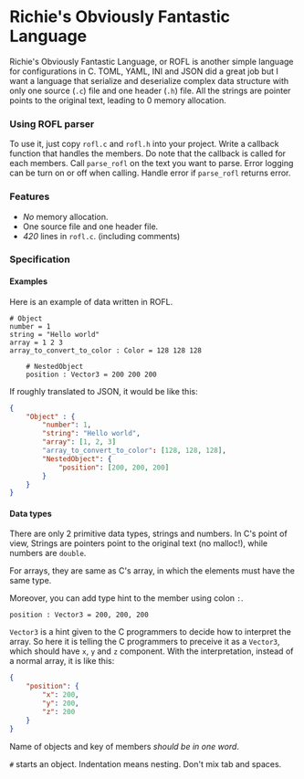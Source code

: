 # Richie's Obviously Fantastic Language
Richie's Obviously Fantastic Language, or ROFL is another simple language for
configurations in C. TOML, YAML, INI and JSON did a great job but I want 
a language that serialize and deserialize complex data structure with 
only one source (`.c`) file and one header (`.h`) file. All the strings are 
pointer points to the original text, leading to 0 memory allocation.

### Using ROFL parser
To use it, just copy `rofl.c` and `rofl.h` into your project. 
Write a callback function that handles the members. 
Do note that the callback is called for each members.
Call `parse_rofl` on the text you want to parse.
Error logging can be turn on or off when calling.
Handle error if `parse_rofl` returns error.

### Features
- *No* memory allocation.
- One source file and one header file.
- *420* lines in `rofl.c`. (including comments)

### Specification
#### Examples
Here is an example of data written in ROFL.

```
# Object
number = 1
string = "Hello world"
array = 1 2 3
array_to_convert_to_color : Color = 128 128 128

    # NestedObject
    position : Vector3 = 200 200 200
```

If roughly translated to JSON, it would be like this:

```json
{
    "Object" : {
        "number": 1, 
        "string": "Hello world",
        "array": [1, 2, 3]
        "array_to_convert_to_color": [128, 128, 128],
        "NestedObject": {
            "position": [200, 200, 200]
        }
    }
}
```

#### Data types
There are only 2 primitive data types, strings and numbers. In C's point of view,
Strings are pointers point to the original text (no malloc!), while numbers are
`double`. 

For arrays, they are same as C's array, in which the elements must have the same
type.

Moreover, you can add type hint to the member using colon `:`.
```
position : Vector3 = 200, 200, 200
```

`Vector3` is a hint given to the C programmers to decide how to interpret
the array. So here it is telling the C programmers to preceive it as a
`Vector3`, which should have `x`, `y` and `z` component. With the 
interpretation, instead of a normal array, it is like this:

```json
{
    "position": {
        "x": 200,
        "y": 200,
        "z": 200
    }
}
```

Name of objects and key of members *should be in one word*.

`#` starts an object. Indentation means nesting. Don't mix tab and spaces.
